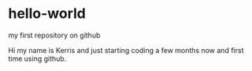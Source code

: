 # hello-world
my first repository on github


Hi my name is Kerris and just starting coding a few months now and first time using github.
